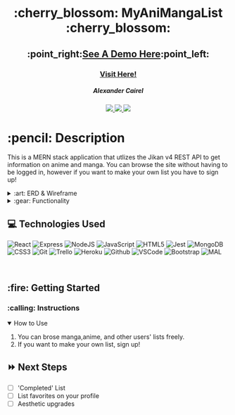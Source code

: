 <div align="center">
   <h1>:cherry_blossom: MyAniMangaList  :cherry_blossom: </h1>
    <h2>:point_right:<a href="https://vimeo.com/735621913">See A Demo Here</a>:point_left:</h2>

   <h3><a href="https://animanga.fly.dev/">Visit Here!</a></h3>                            
   <h5>Alexander Cairel</h5>                             
   <a href="https://github.com/ajcairel" target="_blank">
      <img src="https://img.shields.io/badge/-GitHub:ajcairel-darkgreen?style=flat&logo=medium"/>
   </a>
   <a href="https://www.linkedin.com/in/alexandercairel/" target="_blank">
      <img src="https://img.shields.io/badge/-linkedin.com/in/alexandercairel/-blue?style=flat&``logo=Linkedin&logoColor=white">
   </a> 
   <a href="mailto:alexanderjcairel@gmail.com" target="_blank">
      <img src="https://img.shields.io/badge/-alexanderjcairel@gmail.com-c14438?style=flat&logo=Gmail&``logoColor=white">
   </a>  

</div>

<h1>:pencil: Description</h1>
<p> This is a MERN stack application that utlizes the Jikan v4 REST API to get information on anime and manga. You can browse the site without having to be logged in, however if you want to make your own list you have to sign up!  </p>

<details>
<summary> :art: ERD & Wireframe </summary>

| Description | Screenshot |
|------------ | ------------|
| <h3 align="center">ERD</h3> | <img src="https://i.imgur.com/wIrsPpf.png" width="700"/> |
| <h3 align="center">Wireframe</h3> | <img src="https://i.imgur.com/zk6Vkjc.png" width="700"/> |
</details>

<details>
<summary> :gear: Functionality</summary>

| Description | Screenshot |
|------------ | ------------|
| <h3 align="center">Top Anime Page</h3> | <img src="https://i.imgur.com/GRcj471.png" width="700"/> |
| <h3 align="center">Top Manga Page</h3> | <img src="https://i.imgur.com/vQFA47n.png" width="700"/> |
| <h3 align="center">All Profiles Page</h3> | <img src="https://i.imgur.com/zsJtmgx.png" width="700"/> |
| <h3 align="center">Brand New User Profile</h3> | <img src="https://i.imgur.com/MHk76ZU.png" width="700"/> |
| <h3 align="center">Active User Profile</h3> | <img src="https://i.imgur.com/b7lBE3I.png" width="700"/> |
| <h3 align="center">Viewing Another User's Anime</h3> | <img src="https://i.imgur.com/jantJ1Q.png" width="700"/> |
| <h3 align="center">Viewing Another User's Manga</h3> | <img src="https://i.imgur.com/N5vVMSu.png" width="700"/> |
| <h3 align="center">Anime Detail Page</h3> | <img src="https://i.imgur.com/F37aHmf.png" width="700"/> |
| <h3 align="center">Added Anime Modal</h3> | <img src="https://i.imgur.com/KJc6HCp.png" width="700"/> |
| <h3 align="center">Login Page</h3> | <img src="https://i.imgur.com/MoxNBz4.png" width="700"/> |
| <h3 align="center">Sign Up Page</h3> | <img src="https://i.imgur.com/MnDGJHv.png" width="700"/> |
| <h3 align="center">Manga Detail Page</h3> | <img src="https://i.imgur.com/Jbmaw2P.png" width="700"/> |
| <h3 align="center">Your Manga List Page</h3> | <img src="https://i.imgur.com/loLOIsn.png" width="700"/> |
| <h3 align="center">Your Anime List Page</h3> | <img src="https://i.imgur.com/c30CR1N.png" width="700"/> |
| <h3 align="center">Anime Search Results</h3> | <img src="https://i.imgur.com/jLXRQGK.png" width="700"/> |
| <h3 align="center">Manga Search Results</h3> | <img src="https://i.imgur.com/ar4rgXS.png" width="700"/> |
| <h3 align="center">No Results Modal</h3> | <img src="https://i.imgur.com/WyYd4pU.png" width="700"/> |







</details>

## :computer: Technologies Used


![React](https://img.shields.io/badge/React-20232A?style=for-the-badge&logo=react&logoColor=61DAFB)
![Express](https://img.shields.io/badge/Express.js-000000?style=for-the-badge&logo=express&logoColor=white) 
![NodeJS](https://img.shields.io/badge/Node.js-339933?style=for-the-badge&logo=nodedotjs&logoColor=white)
![JavaScript](https://img.shields.io/badge/JavaScript-323330?style=for-the-badge&logo=javascript&logoColor=F7DF1E) 
![HTML5](https://img.shields.io/badge/HTML5-E34F26?style=for-the-badge&logo=html5&logoColor=white)
![Jest](https://img.shields.io/badge/Jest-C21325?style=for-the-badge&logo=jest&logoColor=white)
![MongoDB](	https://img.shields.io/badge/MongoDB-4EA94B?style=for-the-badge&logo=mongodb&logoColor=white)
![CSS3](https://img.shields.io/badge/CSS3-1572B6?style=for-the-badge&logo=css3&logoColor=white)
![Git](https://img.shields.io/badge/GIT-E44C30?style=for-the-badge&logo=git&logoColor=white)
![Trello](https://img.shields.io/badge/Trello-0052CC?style=for-the-badge&logo=trello&logoColor=white) 
![Heroku](https://img.shields.io/badge/Heroku-430098?style=for-the-badge&logo=heroku&logoColor=white)
![Github](https://img.shields.io/badge/GitHub-100000?style=for-the-badge&logo=github&logoColor=white)
![VSCode](https://img.shields.io/badge/Visual_Studio_Code-0078D4?style=for-the-badge&logo=visual%20studio%20code&logoColor=white)
![Bootstrap](https://img.shields.io/badge/Bootstrap-563D7C?style=for-the-badge&logo=bootstrap&logoColor=white)
![MAL](https://img.shields.io/badge/Myanimelist-2E51A2?style=for-the-badge&logo=myanimelist&logoColor=white)


<br />


<h2> :fire: Getting Started </h2>

<h3> :calling: Instructions </h3>
<details open>
<summary>How to Use</summary>
<ol>
<li>You can brose manga,anime, and other users' lists freely. </li>
<li>If you want to make your own list, sign up!</li>
</ol>
</details>


## :fast_forward: Next Steps   

- [ ] 'Completed' List
- [ ] List favorites on your profile 
- [ ] Aesthetic upgrades
